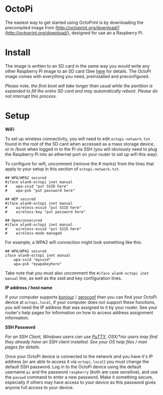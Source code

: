 OctoPi
=

The easiest way to get started using OctoPrint is by downloading the precompiled image from [http://octoprint.org/download/](http://octoprint.org/download/), designed for use an a Raspberry Pi. 

# Install

The image is written to an SD card in the same way you would write any other Raspberry Pi image to an SD card (See [here](https://www.raspberrypi.org/documentation/installation/installing-images/README.md) for details. The OctoPi image comes with everything you need, preinstalled and preconfigured. 

*Please note, the first boot will take longer than usual while the partition is expanded to fill the entire SD card and may automatically reboot. Please do not interrupt this process.*

# Setup

**WiFi**

To set up wireless connectivity, you will need to edit `octopi-network.txt` found in the root of the SD card when accessed as a mass storage device, or in /boot when logged in to the Pi via SSH (you will obviously need to plug the Raspberry Pi into an ethernet port on your router to set up wifi this way).

To configure for wifi, uncomment (remove the # marks) from the lines that apply to your setup in this section of `octopi-network.txt`. 

    ## WPA/WPA2 secured
    #iface wlan0-octopi inet manual
    #    wpa-ssid "put SSID here"
    #    wpa-psk "put password here"

    ## WEP secured
    #iface wlan0-octopi inet manual
    #    wireless-essid "put SSID here"
    #    wireless-key "put password here"

    ## Open/unsecured
    #iface wlan0-octopi inet manual
    #    wireless-essid "put SSID here"
    #    wireless-mode managed

For example, a WPA2 wifi connection might look something like this:

    ## WPA/WPA2 secured
    iface wlan0-octopi inet manual
        wpa-ssid "myssid"
        wpa-psk "mywpakeyhere"

Take note that you must also uncomment the `#iface wlan0-octopi inet manual` line, as well as the ssid and key configuration lines.

**IP address / host name**

If your computer supports [bonjour](https://en.wikipedia.org/wiki/Bonjour_(software)) / [zeroconf](https://en.wikipedia.org/wiki/Zero-configuration_networking) then you can find your OctoPi device at `octopi.local`, if your computer does not support these functions, you will need the IP address that was assigned to it by your router. See your router's help pages for information on how to access address assignment information.

**SSH Password**

*For an SSH Client, Windows users can use [PuTTY](https://www.chiark.greenend.org.uk/~sgtatham/putty/latest.html), OSX/\*nix users may find they already have an SSH client installed. See your OS help files / man pages for details.*

Once your OctoPi device is connected to the network and you have it's IP address (or are able to access it via `octopi.local`) you must change the default SSH password. Log in to the OctoPi device using the default username `pi` and the password `raspberry` (both are case sensitive), and use the `passwd` command to enter a new password. Make it something secure, especially if others may have access to your device as this password gives anyone full access to your device.
